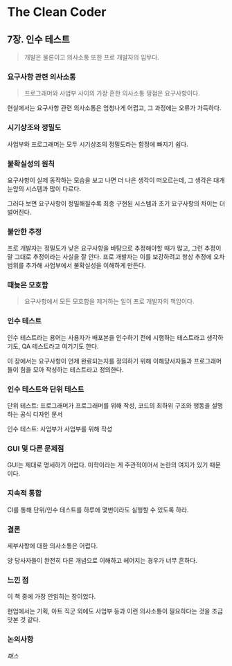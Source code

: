 # The Clean Coder

## 7장. 인수 테스트

> 개발은 물론이고 의사소통 또한 프로 개발자의 임무다.

### 요구사항 관련 의사소통

> 프로그래머와 사업부 사이의 가장 흔한 의사소통 쟁점은 요구사항이다.

현실에서는 요구사항 관련 의사소통은 엄청나게 어렵고, 그 과정에는 오류가 가득하다.

### 시기상조와 정밀도

사업부와 프로그래머는 모두 시기상조의 정밀도라는 함정에 빠지기 쉽다.

### 불확실성의 원칙

요구사항이 실제 동작하는 모습을 보고 나면 더 나은 생각이 떠오르는데, 그 생각은 대개 눈앞의 시스템과 많이 다르다.

그러다 보면 요구사항이 정밀해질수록 최종 구현된 시스템과 초기 요구사항의 차이는 더 벌어진다.

### 불안한 추정

프로 개발자는 정밀도가 낮은 요구사항을 바탕으로 추정해야할 때가 많고, 그런 추정이 말 그대로 추정이라는 사실을 잘 안다. 프로 개발자는 이를 보강하려고 항상 추정에 오차범위를 추가해 사업부에서 불확실성을 이해하게 만든다.

### 때늦은 모호함

> 요구사항에서 모든 모호함을 제거하는 일이 프로 개발자의 책임이다.

### 인수 테스트

인수 테스트라는 용어는 사용자가 배포본을 인수하기 전에 시행하는 테스트라고 생각하기도, QA 테스트라고 여기기도 한다.

이 장에서는 요구사항이 언제 완료되는지를 정의하기 위해 이해당사자들과 프로그래머들이 힘을 모아 작성하는 테스트라고 정의한다.

### 인수 테스트와 단위 테스트

단위 테스트: 프로그래머가 프로그래머를 위해 작성, 코드의 최하위 구조와 행동을 설명하는 공식 디자인 문서

인수 테스트: 사업부가 사업부를 위해 작성

### GUI 및 다른 문제점

GUI는 제대로 명세하기 어렵다. 미학이라는 게 주관적이어서 논란의 여지가 있기 때문이다.

### 지속적 통합

CI를 통해 단위/인수 테스트를 하루에 몇번이라도 실행할 수 있도록 하라.

### 결론

세부사항에 대한 의사소통은 어렵다. 

양 당사자들이 완전히 다른 개념으로 이해하고 헤어지는 경우가 너무 흔하다.

### 느낀 점

이 책 중에 가장 안읽히는 장이었다. 

현업에서는 기획, 아트 직군 외에도 사업부 등과 이런 의사소통이 필요하다는 것을 조금 맛본 것 같다.

### 논의사항

*패스*